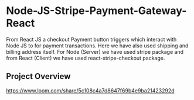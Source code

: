 # Node-JS-Stripe-Payment-Gateway-React

From React JS a checkout Payment button triggers which interact with Node JS to for payment transactions. Here we have also used shipping and billing address itself.
For Node (Server) we have used stripe package and from React (Client) we have used react-stripe-checkout package.

## Project Overview

https://www.loom.com/share/5c108c4a7d8647f69b4e9ba21423292d
